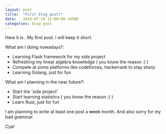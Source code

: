 ```yaml
---
layout: post
title:  "First blog post!"
date:   2018-07-10 11:00:00 +0500
categories: blog post
---
```

Here it is.. My first post. I will keep it short.

What am I doing nowadays?:
* Learning Flask framework for my side project
* Refreshing my linear algebra knowledge ( you know the reason :) )
* Compete at some platforms like codeforces, hackerrank to stay sharp
* Learning Golang, just for fun

What am I planning in the near future?:
* Start the 'side project'
* Start learning statistics ( you know the reason :) )
* Learn Rust, just for fun

I am planning to write at least one post a <del>week</del> month. And also sorry for my bad grammar.

Cya!